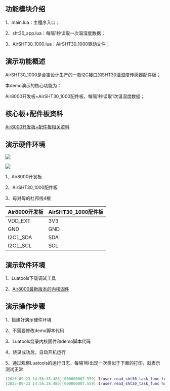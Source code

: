 ## 功能模块介绍

1、main.lua：主程序入口；

2、sht30_app.lua：每隔1秒读取一次温湿度数据；

3、AirSHT30_1000.lua：AirSHT30_1000驱动文件；

## 演示功能概述

AirSHT30_1000是合宙设计生产的一款I2C接口的SHT30温湿度传感器配件板；

本demo演示的核心功能为：

Air8000开发板+AirSHT30_1000配件板，每隔1秒读取1次温湿度数据；


## 核心板+配件板资料

[Air8000开发板+配件板相关资料](https://docs.openluat.com/air8000/product/shouce/#air8000_1)


## 演示硬件环境

![](https://docs.openluat.com/accessory/AirSHT30_1000/image/connect_8000.jpg)

![](https://docs.openluat.com/accessory/AirSHT30_1000/image/8000.png)

1、Air8000开发板

2、AirSHT30_1000配件板

3、母对母的杜邦线4根

| Air8000开发板 | AirSHT30_1000配件板|
| ------------ | ------------------ |
|     VDD_EXT     |         3V3        |
|     GND   |         GND        |
| I2C1_SDA  |         SDA        |
| I2C1_SCL |         SCL        |


## 演示软件环境

1、Luatools下载调试工具

2、[Air8000最新版本的内核固件](https://docs.openluat.com/air8000/luatos/firmware/)


## 演示操作步骤

1、搭建好演示硬件环境

2、不需要修改demo脚本代码

3、Luatools烧录内核固件和demo脚本代码

4、烧录成功后，自动开机运行

5、通过观察Luatools的运行日志，每隔1秒出现一次类似于下面的打印，就表示测试正常

``` lua
[2025-09-23 14:56:38.486][000000007.559] I/user.read_sht30_task_func temprature 27.13 ℃
[2025-09-23 14:56:38.486][000000007.559] I/user.read_sht30_task_func humidity 70.86 %RH
